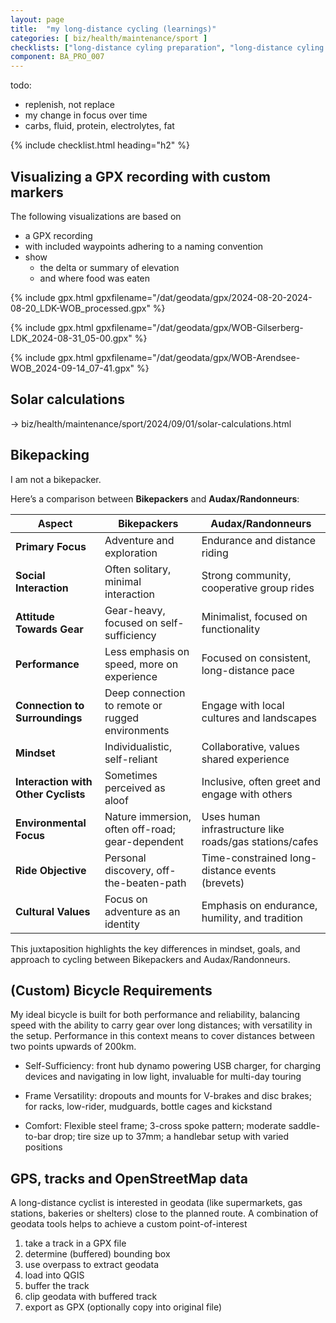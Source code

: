 ```yaml
---
layout: page
title:  "my long-distance cycling (learnings)"
categories: [ biz/health/maintenance/sport ]
checklists: ["long-distance cyling preparation", "long-distance cyling packlist", "long-distance cyling on-the-road"]
component: BA_PRO_007
---
```



todo:

- replenish, not replace
- my change in focus over time
- carbs, fluid, protein, electrolytes, fat

{% include checklist.html heading="h2" %}

## Visualizing a GPX recording with custom markers

The following visualizations are based on

- a GPX recording
- with included waypoints adhering to a naming convention
- show
  - the delta or summary of elevation
  - and where food was eaten

{% include gpx.html gpxfilename="/dat/geodata/gpx/2024-08-20-2024-08-20_LDK-WOB_processed.gpx" %}

{% include gpx.html gpxfilename="/dat/geodata/gpx/WOB-Gilserberg-LDK_2024-08-31_05-00.gpx" %}

{% include gpx.html gpxfilename="/dat/geodata/gpx/WOB-Arendsee-WOB_2024-09-14_07-41.gpx" %}

## Solar calculations

-> biz/health/maintenance/sport/2024/09/01/solar-calculations.html

## Bikepacking

I am not a bikepacker.

Here’s a comparison between **Bikepackers** and **Audax/Randonneurs**:

| **Aspect**                 | **Bikepackers**                              | **Audax/Randonneurs**                      |
|----------------------------|----------------------------------------------|--------------------------------------------|
| **Primary Focus**           | Adventure and exploration                    | Endurance and distance riding              |
| **Social Interaction**      | Often solitary, minimal interaction          | Strong community, cooperative group rides  |
| **Attitude Towards Gear**   | Gear-heavy, focused on self-sufficiency      | Minimalist, focused on functionality       |
| **Performance**             | Less emphasis on speed, more on experience   | Focused on consistent, long-distance pace  |
| **Connection to Surroundings** | Deep connection to remote or rugged environments | Engage with local cultures and landscapes  |
| **Mindset**                 | Individualistic, self-reliant                | Collaborative, values shared experience    |
| **Interaction with Other Cyclists** | Sometimes perceived as aloof          | Inclusive, often greet and engage with others |
| **Environmental Focus**     | Nature immersion, often off-road; gear-dependent | Uses human infrastructure like roads/gas stations/cafes     |
| **Ride Objective**          | Personal discovery, off-the-beaten-path      | Time-constrained long-distance events (brevets)       |
| **Cultural Values**         | Focus on adventure as an identity            | Emphasis on endurance, humility, and tradition |

This juxtaposition highlights the key differences in mindset, goals, and approach to cycling between Bikepackers and Audax/Randonneurs.

## (Custom) Bicycle Requirements

My ideal bicycle is built for both performance and reliability, balancing speed with the ability to carry gear over long distances; with versatility in the setup. Performance in this context means to cover distances between two points upwards of 200km.

- Self-Sufficiency: front hub dynamo powering USB charger, for charging devices and navigating in low light, invaluable for multi-day touring

- Frame Versatility: dropouts and mounts for V-brakes and disc brakes; for racks, low-rider, mudguards, bottle cages and kickstand

- Comfort: Flexible steel frame; 3-cross spoke pattern; moderate saddle-to-bar drop; tire size up to 37mm; a handlebar setup with varied positions

## GPS, tracks and OpenStreetMap data

A long-distance cyclist is interested in geodata (like supermarkets, gas stations, bakeries or shelters) close to the planned route. A combination of geodata tools helps to achieve a custom point-of-interest

1. take a track in a GPX file
1. determine (buffered) bounding box
1. use overpass to extract geodata
1. load into QGIS
1. buffer the track
1. clip geodata with buffered track
1. export as GPX (optionally copy into original file)

